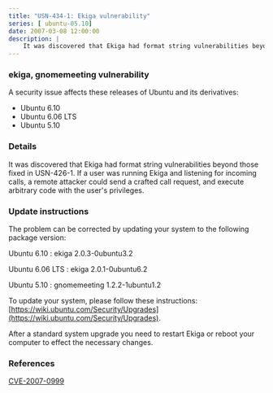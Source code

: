 ```yaml
---
title: "USN-434-1: Ekiga vulnerability"
series: [ ubuntu-05.10]
date: 2007-03-08 12:00:00
description: |
    It was discovered that Ekiga had format string vulnerabilities beyond  those fixed in USN-426-1.  If a user was running Ekiga and listening for  incoming calls, a remote attacker could send a crafted call request, and  execute arbitrary code with the user&#39;s privileges.
--- 
```

 
### ekiga, gnomemeeting vulnerability

A security issue affects these releases of Ubuntu and its derivatives:

* Ubuntu 6.10
* Ubuntu 6.06 LTS
* Ubuntu 5.10

### Details

It was discovered that Ekiga had format string vulnerabilities beyond those fixed in USN-426-1. If a user was running Ekiga and listening for incoming calls, a remote attacker could send a crafted call request, and execute arbitrary code with the user&#39;s privileges.

### Update instructions

The problem can be corrected by updating your system to the following package version:

Ubuntu 6.10
 : ekiga <span>2.0.3-0ubuntu3.2</span>

Ubuntu 6.06 LTS
 : ekiga <span>2.0.1-0ubuntu6.2</span>

Ubuntu 5.10
 : gnomemeeting <span>1.2.2-1ubuntu1.2</span>

To update your system, please follow these instructions: [https://wiki.ubuntu.com/Security/Upgrades](https://wiki.ubuntu.com/Security/Upgrades).

After a standard system upgrade you need to restart Ekiga or reboot your computer to effect the necessary changes.

### References

 [CVE-2007-0999](http://people.ubuntu.com/~ubuntu-security/cve/CVE-2007-0999)
 
